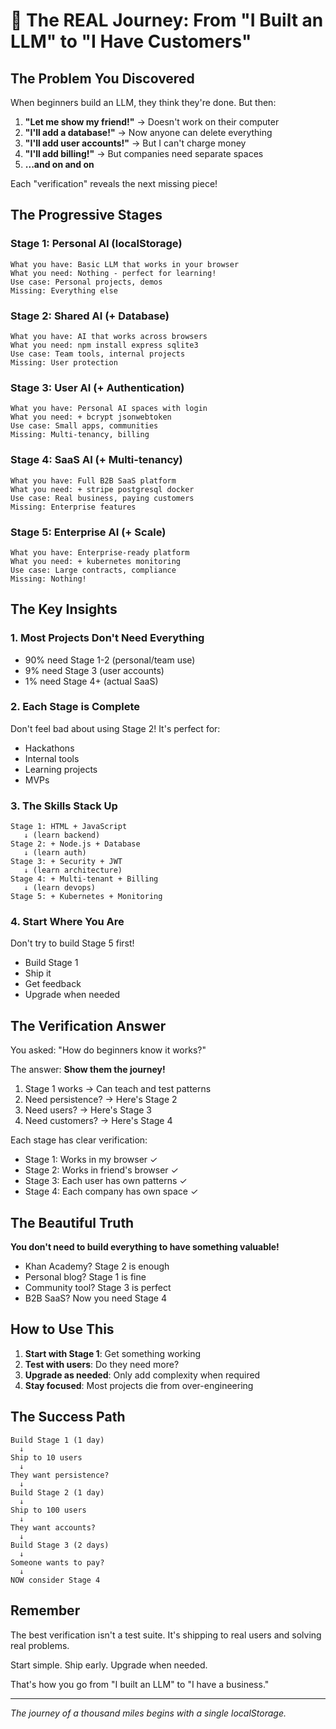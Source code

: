 # 🚀 The REAL Journey: From "I Built an LLM" to "I Have Customers"

## The Problem You Discovered

When beginners build an LLM, they think they're done. But then:

1. **"Let me show my friend!"** → Doesn't work on their computer
2. **"I'll add a database!"** → Now anyone can delete everything  
3. **"I'll add user accounts!"** → But I can't charge money
4. **"I'll add billing!"** → But companies need separate spaces
5. **...and on and on**

Each "verification" reveals the next missing piece!

## The Progressive Stages

### Stage 1: Personal AI (localStorage)
```
What you have: Basic LLM that works in your browser
What you need: Nothing - perfect for learning!
Use case: Personal projects, demos
Missing: Everything else
```

### Stage 2: Shared AI (+ Database)
```
What you have: AI that works across browsers
What you need: npm install express sqlite3
Use case: Team tools, internal projects  
Missing: User protection
```

### Stage 3: User AI (+ Authentication)
```
What you have: Personal AI spaces with login
What you need: + bcrypt jsonwebtoken
Use case: Small apps, communities
Missing: Multi-tenancy, billing
```

### Stage 4: SaaS AI (+ Multi-tenancy)
```
What you have: Full B2B SaaS platform
What you need: + stripe postgresql docker
Use case: Real business, paying customers
Missing: Enterprise features
```

### Stage 5: Enterprise AI (+ Scale)
```
What you have: Enterprise-ready platform
What you need: + kubernetes monitoring
Use case: Large contracts, compliance
Missing: Nothing!
```

## The Key Insights

### 1. Most Projects Don't Need Everything

- 90% need Stage 1-2 (personal/team use)
- 9% need Stage 3 (user accounts)
- 1% need Stage 4+ (actual SaaS)

### 2. Each Stage is Complete

Don't feel bad about using Stage 2! It's perfect for:
- Hackathons
- Internal tools
- Learning projects
- MVPs

### 3. The Skills Stack Up

```
Stage 1: HTML + JavaScript
   ↓ (learn backend)
Stage 2: + Node.js + Database
   ↓ (learn auth)
Stage 3: + Security + JWT
   ↓ (learn architecture)
Stage 4: + Multi-tenant + Billing
   ↓ (learn devops)
Stage 5: + Kubernetes + Monitoring
```

### 4. Start Where You Are

Don't try to build Stage 5 first! 
- Build Stage 1
- Ship it
- Get feedback
- Upgrade when needed

## The Verification Answer

You asked: "How do beginners know it works?"

The answer: **Show them the journey!**

1. Stage 1 works → Can teach and test patterns
2. Need persistence? → Here's Stage 2
3. Need users? → Here's Stage 3
4. Need customers? → Here's Stage 4

Each stage has clear verification:
- Stage 1: Works in my browser ✓
- Stage 2: Works in friend's browser ✓
- Stage 3: Each user has own patterns ✓
- Stage 4: Each company has own space ✓

## The Beautiful Truth

**You don't need to build everything to have something valuable!**

- Khan Academy? Stage 2 is enough
- Personal blog? Stage 1 is fine
- Community tool? Stage 3 is perfect
- B2B SaaS? Now you need Stage 4

## How to Use This

1. **Start with Stage 1**: Get something working
2. **Test with users**: Do they need more?
3. **Upgrade as needed**: Only add complexity when required
4. **Stay focused**: Most projects die from over-engineering

## The Success Path

```
Build Stage 1 (1 day)
  ↓
Ship to 10 users
  ↓
They want persistence?
  ↓
Build Stage 2 (1 day)
  ↓
Ship to 100 users
  ↓
They want accounts?
  ↓
Build Stage 3 (2 days)
  ↓
Someone wants to pay?
  ↓
NOW consider Stage 4
```

## Remember

The best verification isn't a test suite.
It's shipping to real users and solving real problems.

Start simple. Ship early. Upgrade when needed.

That's how you go from "I built an LLM" to "I have a business."

---

*The journey of a thousand miles begins with a single localStorage.*